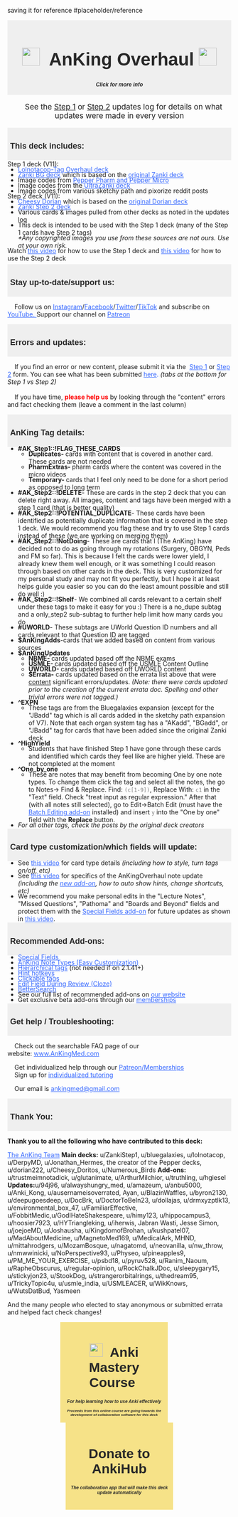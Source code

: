 saving it for reference #placeholder/reference

<!DOCTYPE html><html><head><style>
h1, h2, h3, ol, p, li, li1, li2, li3 p1, p2, p3, body, ul, s1, s2, s3, strong, em, span {
  line-height: 1; margin-top: 1px; margin-bottom: 1px; padding-top: 1px; padding-bottom: 1px; font-family: Arial;
}
    li { margin-bottom: -5px; margin-top: -5px; }
    ul { margin-bottom: -5px; margin-top: -5px; }
.collapsible {
  background:  85BEE6!important;
  color: #282828!important;
  cursor: pointer;
  padding: 6px!important;
  width: 100%;
  border: none;
  text-align: left;
  outline: none;
  font-size: 12px;
  box-shadow: none;
  text-shadow: none!important;
}
.collapsible2 {
  background: # F6E288;
  color: #282828!important;
  cursor: pointer;
  padding: 6px!important;
  width:48%;
  border: none;
  outline: none;
  font-size: 12px;
  box-shadow: none;
  text-shadow: none!important;
}



.active, .collapsible:hover {
  background-color: # F6E288!important;
  color: black;
}



.content {
  padding: 5px 10px!important;
  display: none;
  overflow: hidden;
  background-color: # F6E288!important;
  color: black;
  box-shadow: none;
  text-shadow: none!important;
}



.content2 {
  padding: 5px 10px;
  display: none;
  overflow: hidden;
  background-color: transparent;
  text-shadow: none!important;
}
.nightMode .content2, .night_mode .content2 { background-color:transparent; }
.textcolor { color:auto; }
.nightMode .textcolor, .night_mode .textcolor { color:auto!important; }
.nightMode .collapsible, .night_mode .collapsible, .nightMode .content, .night_mode .content {  box-shadow: 3px 6px 15px 1px rgba(0, 0, 0, 0.2), 3px 1px 20px 1px rgba(0, 0, 0, 0.19)!important; }
</style></head><body><button type="button" class="collapsible"><h1 class="p1" style="text-align: center; font-size:40px;color:auto;"><a href="https://www.ankingmed.com"><img src="_AnKingRound.png" style="height:40px;"></a><b>&nbsp; AnKing Overhaul&nbsp;</b><a href="https://www.ankingmed.com"><img src="_AnKingRound.png" style="height:40px;"></a></h1><h2 style="font-size:12px; font-style:italic; text-align:center;">Click for more info</h2></button>
<div class="content2">
<div class="textcolor"><p style="text-align: center; font-size:17px;">&nbsp; &nbsp; See the&nbsp;<a href="https://www.ankingmed.com/deck-updates-log">Step 1</a> or <a href="https://www.ankingmed.com/step-2-deck-updates-log">Step 2</a>&nbsp;updates log for details on what updates were made in every version</p></div>
<button type="button" class="collapsible"><h2 style="text-align: left;">This deck includes:</h2></button>
<div class="content">
Step 1 deck (V11):
<ul style="text-align: left;">
<li class="li1"><span class="s1"><span style="color: #3366ff;"><a href="https://www.reddit.com/r/medicalschoolanki/comments/91om17/lolnotacop_bugsdrugs_reorg_and_hierarchical_tag/" style="color: #3366ff;"><span class="s2">Lolnotacop-Tag Overhaul deck</span></a></span></span></li>
<li class="li1"><span class="s1"><span style="color: #3366ff;"><a href="https://www.reddit.com/r/medicalschoolanki/comments/8e7xyd/zanki_addon_fa2018_fa2018_errata_updates/" style="color: #3366ff;"><span class="s2">Zanki BG deck</span></a>&nbsp;</span>which is based on the&nbsp;<span style="color: #3366ff;"><a href="https://www.reddit.com/r/medicalschoolanki/comments/6cx6be/zanki_original/" style="color: #3366ff;"><span class="s2">original Zanki deck</span></a></span></span></li>
<li class="li1"><span class="s1"><span class="Apple-converted-space">Image codes from&nbsp;</span><span style="color: #3366ff;"><a href="https://www.reddit.com/r/medicalschoolanki/comments/77pll2/pepper_deck_compressed_version/" style="color: #3366ff;"><span class="s2">Pepper Pharm and Pepper Micro</span></a></span></span></li>
<li class="li1"><span class="s1">Image codes from the&nbsp;<span style="color: #3366ff;"><a href="https://www.reddit.com/r/medicalschoolanki/comments/cd3lwb/the_most_epic_anki_deck_of_all_time/" style="color: #3366ff;"><span class="s2">UltraZanki deck</span></a></span></span></li>
<li class="li1"><span class="s1">Image codes from various sketchy path and pixorize reddit posts</span></li>
</ul>
Step 2 deck (V11):
<ul style="text-align: left;">
<li class="li1"><span class="s1"><span style="color: #3366ff;"><a href="https://www.reddit.com/r/medicalschoolanki/comments/f93egx/cheesy_dorian_deduplicated_hierachical_tag/" style="color: #3366ff;"><span class="s2">Cheesy Dorian</span></a>&nbsp;</span>which is based on the&nbsp;<span style="color: #3366ff;"><a href="https://www.reddit.com/r/medicalschoolanki/comments/8g27fp/zanki_step_2/" style="color: #3366ff;"><span class="s2">original Dorian deck</span></a></span></span></li>
<li class="li1"><span class="s1"><span style="color: #3366ff;"><a href="https://www.reddit.com/r/medicalschoolanki/comments/8g27fp/zanki_step_2/" style="color: #3366ff;"><span class="s2">Zanki Step 2 deck</span></a></span></span></li>
<li class="li1"><span class="s1">Various cards & images pulled from other decks as noted in the updates log</span></li>
<li class="li1"><span class="s1">This deck is intended to be used with the Step 1 deck (many of the Step 1 cards have Step 2 tags)</span></li>
<div><span class="s1"><i>*Any copyrighted images you use from these sources are not ours. Use at your own risk.</i></span></div>
</ul>
<div>Watch <span class="s1"><span style="color: #3366ff;"><a href="https://youtu.be/2Y35WiKNbCU" style="color: #3366ff;"><span class="s2">this video</span></a></span></span> for how to use the Step 1 deck and <span class="s1"><span style="color: #3366ff;"><a href="https://youtu.be/m-AZKsmaaSQ" style="color: #3366ff;"><span class="s2">this video</span></a></span></span> for how to use the Step 2 deck</div>
</div><p style="font-size:5px;"></p><button type="button" class="collapsible"><h2 class="p3" style="text-align: left;">Stay up-to-date/support us:</h2></button>
<div class="content"><p>&nbsp; &nbsp; Follow us on <span style="color: #3366ff;"><a href="http://www.instagram.com/ankingmed" style="color: #3366ff;">Instagram</a></span>/<span style="color: #3366ff;"><a href="http://www.facebook.com/ankingmed" style="color: #3366ff;">Facebook</a></span>/<span style="color: #3366ff;"><a href="http://www.twitter.com/ankingmed" style="color: #3366ff;">Twitter</a></span>/<span style="color: #3366ff;"><a href="http://www.tikok.com/@ankingmed" style="color: #3366ff;">TikTok</a></span> and subscribe on <span style="color: #3366ff;"><a href="https://www.youtube.com/channel/UCLeZR5LtbJ8Klmeux_6TTJw?sub_confirmation=1" style="color: #3366ff;">YouTube. </a></span>Support our channel on <span style="color: #3366ff;"><a href="https://www.ankipalace.com/memberships" style="color: #3366ff;">Patreon</a></span></p></div><p style="font-size:5px;"></p><button type="button" class="collapsible"><h2 class="p1" style="text-align: left;">Errors and updates:</h2></button>
<div class="content"><p class="p3" style="text-align: left;">&nbsp; &nbsp; If you find an error or new content, please submit it via the &nbsp;<span style="color: #3366ff;"><a href="https://docs.google.com/forms/d/e/1FAIpQLScdUL5eh1spHkG8hKxfT61MDDt48yZ2ukkfnJL7tGrwIrUXJg/viewform?usp=sf_link" style="color: #3366ff;"><span class="s3">Step 1</span></a></span> or <span style="color: #3366ff;"><a href="https://docs.google.com/forms/d/e/1FAIpQLSd1FO8nTfzGnNT_0vKZ-1eQ3to4e3mcEx5QqcZWylavCqwD3A/viewform?usp=sf_link" style="color: #3366ff;"><span class="s3">Step 2</span></a></span>&nbsp;form. You can see what has been submitted&nbsp;<span style="color: #3366ff;"><a href="https://docs.google.com/spreadsheets/d/1k7hvn4rRaYLLjQgeCFaKd6ENRD9gkANswMi0pWsiaAM/edit?usp=sharing" style="color: #3366ff;"><span class="s3">here</span></a>.</span> <i>(tabs at the bottom for Step 1 vs Step 2)</i><br><br>&nbsp; &nbsp; If you have time, <span style="color:red; font-weight:bold;">please help us</span> by looking through the "content" errors and fact checking them (leave a comment in the last column)</p></div><p style="font-size:5px;"></p><button type="button" class="collapsible"><h2 class="p3" style="text-align: left;">AnKing Tag details:</h2></button>
<div class="content"><ul>
<li><b>#AK_Step1::!FLAG_THESE_CARDS</b>
<ul>
<li><strong>Duplicates-&nbsp;</strong>cards with content that is covered in another card. These cards are not needed</li>
<li><strong>PharmExtras-&nbsp;</strong>pharm cards where the content was covered in the micro videos </li>
<li><strong>Temporary-&nbsp;</strong>cards that I feel only need to be done for a short period as opposed to long term </li></ul>
</li>
<li><b>#AK_Step2::!DELETE</b>- These are cards in the step 2 deck that you can delete right away. All images, content and tags have been merged with a step 1 card (that is better quality)</li>
<li><b>#AK_Step2::!POTENTIAL_DUPLICATE</b>- These cards have been identified as potentially duplicate information that is covered in the step 1 deck. We would recommend you flag these and try to use Step 1 cards instead of these (we are working on merging them)</li>
<li><b>#AK_Step2::!NotDoing</b>- These are cards that I (The AnKing) have decided not to do as going through my rotations (Surgery, OBGYN, Peds and FM so far). This is because I felt the cards were lower yield, I already knew them well enough, or it was something I could reason through based on other cards in the deck. This is very customized for my personal study and may not fit you perfectly, but I hope it at least helps guide you easier so you can do the least amount possible and still do well :)</li>
<li><b>#AK_Step2::!Shelf</b>- We combined all cards relevant to a certain shelf under these tags to make it easy for you :) There is a no_dupe subtag and a only_step2 sub-subtag to further help limit how many cards you do</li>
<li><b>#UWORLD</b>- These subtags are UWorld Question ID numbers and all cards relevant to that Question ID are tagged</li>
<li><b>$AnKingAdds</b>-cards that we added based on content from various sources</li>
<li><b>$AnKingUpdates</b>
<ul>
<li><strong>NBME-&nbsp;</strong>cards updated based off the NBME exams</li>
<li><strong>USMLE-&nbsp;</strong>cards updated based off the USMLE Content Outline</li>
<li><strong>UWORLD-&nbsp;</strong>cards updated based off UWORLD content</li>
<li><strong>$Errata-</strong> cards updated based on the errata list above that were <span style="text-decoration: underline;">content</span> significant errors/updates. <i>(Note: there were cards updated prior to the creation of the current errata doc. Spelling and other trivial errors were not tagged.)</i></li></ul>
</li>
<li><b>^EXPN</b>
<ul>
<li>These tags are from the Bluegalaxies expansion (except for the "JBadd" tag which is all cards added in the sketchy path expansion of V7).  Note that each organ system tag has a "AKadd", "BGadd", or "JBadd" tag for cards that have been added since the original Zanki deck</li>
</ul>
</li>
<li><b>^HighYield</b>
<ul>
<li>Students that have finished Step 1 have gone through these cards and identified which cards they feel like are higher yield. These are not completed at the moment</li>
</ul>
</li>
<li><b>^One_by_one</b>
    <ul>
    <li>These are notes that may benefit from becoming One by one note types. To change them click the tag and select all the notes, the go to Notes-> Find & Replace. Find: <code style="color:grey;">(c[1-9])</code>, Replace With: <code style="color:grey;">c1</code> in the "Text" field. Check "treat input as regular expression." After that (with all notes still selected), go to Edit->Batch Edit (must have the <a href="https://ankiweb.net/shared/info/291119185" style="color: #3366ff;">Batch Editing add-on</a> installed) and insert <code style="color:grey;">y</code> into the "One by one" field with the <b>Replace</b> button.</li>
    </ul>
    </li>
<li><i>For all other tags, check the posts by the original deck creators</i></li>
  </ul></div><p style="font-size:5px;"></p><button type="button" class="collapsible"><h2 class="p3" style="text-align: left;">Card type customization/which fields will update:</h2></button>
<div class="content"><ul class="ul1" style="text-align: left;">
<li class="li3"><span class="s4"></span>See&nbsp;<span style="color: #3366ff;"><a href="https://youtu.be/tuVV2RF9B2c" style="color: #3366ff;"><span class="s3">this video</span></a></span>&nbsp;for card type details <i>(including how to style, turn tags on/off, etc)</i></li>
<li class="li3"><span class="s4"></span>See&nbsp;<span style="color: #3366ff;"><a href="https://youtu.be/NYUhNMyAZNs" style="color: #3366ff;"><span class="s3">this video</span></a></span>&nbsp;for specifics of the AnKingOverhaul note update <i>(including the <a href="https://ankiweb.net/shared/info/952691989" style="color: #3366ff;"><span class="s3">new add-on</span></a>, how to auto show hints, change shortcuts, etc)</i></li>
<li class="li3"><span class="s4"></span>We recommend you make personal edits in the "Lecture Notes", "Missed Questions", "Pathoma" and "Boards and Beyond" fields and protect them with the <span style="color: #3366ff;"><a href="https://ankiweb.net/shared/info/1102281552" style="color: #3366ff;">Special Fields add-on</a></span> for future updates as shown in <span style="color: #3366ff;"><a href="https://youtu.be/TTHpODHBk3U" style="color: #3366ff;">this video</a></span>.&nbsp;</li>
  </ul></div><p style="font-size:5px;"></p><button type="button" class="collapsible"><h2 class="p3" style="text-align: left;">Recommended Add-ons:</h2></button>
<div class="content"><ul style="text-align: left;">
<li class="p3"><span style="color: #3366ff;"><a href="https://ankiweb.net/shared/info/1102281552" style="color: #3366ff;">Special Fields</a></span></li>
<li class="p3"><span style="color: #3366ff;"><a href="https://ankiweb.net/shared/info/952691989" style="color: #3366ff;">AnKing Note Types (Easy Customization)</a></span></li>
<li class="p3"><span style="color: #3366ff;"><a href="https://ankiweb.net/shared/info/594329229" style="color: #3366ff;">Hierarchical tags</a></span>&nbsp;(not needed if on 2.1.41+)</li>
<li class="p3"><span style="color: #3366ff;"><a href="https://ankiweb.net/shared/info/1844908621" style="color: #3366ff;">Hint hotkeys</a></span></li>
<li class="p3"><span style="color: #3366ff;"><a href="https://ankiweb.net/shared/info/380714095" style="color: #3366ff;"><span class="s3">Clickable tags</span></a></span></li>
<li class="p3"><span style="color: #3366ff;"><a href="https://ankiweb.net/shared/info/385888438" style="color: #3366ff;"><span class="s3">Edit Field During Review (Cloze)</span></a></span></li>
<li class="p3"><span style="color: #3366ff;"><a href="https://ankiweb.net/shared/info/1052724801" style="color: #3366ff;"><span class="s3">BetterSearch</span></a></span></li>
<li class="p3"><span class="s3">See our full list of recommended add-ons on <span style="color: #3366ff;"><a href="http://www.ankingmed.com/best-add-ons" style="color: #3366ff;">our website</a></span></span></li>
<li class="p3"><span class="s3">Get exclusive beta add-ons through our <span style="color: #3366ff;"><a href="https://www.ankipalace.com/membership-addons" style="color: #3366ff;">memberships</a></span></span></li>
  </ul></div><p style="font-size:5px;"></p><button type="button" class="collapsible"><h2 class="p3" style="text-align: left;">Get help / Troubleshooting:</h2></button>
<div class="content"><p class="p3" style="text-align: left;">&nbsp; &nbsp; Check out the searchable FAQ page of our website:&nbsp;<span class="s3" style="color: #3366ff;"><a href="http://www.AnKingMed.com" style="color: #3366ff;">www.AnKingMed.com</a></span><div>&nbsp; &nbsp; Get individualized help through our&nbsp;<span class="s3" style="color: #3366ff;"><a href="http://www.ankipalace.com/memberships" style="color: #3366ff;">Patreon/Memberships</a></span></div><div>&nbsp; &nbsp; Sign up for <span style="color: #3366ff;"><a href="https://www.ankipalace.com/tutoring" style="color: #3366ff;">individualized tutoring</a></span></p></div><div>&nbsp; &nbsp; Our email is <span style="color: #3366ff;"><a href="mailto:ankingmed@gmail.com" style="color: #3366ff;">ankingmed@gmail.com</a></span></div></p><p style="font-size:5px;"></div></p><button type="button" class="collapsible"><h2 class="p3" style="text-align: left;">Thank You:</h2></button>
<div class="content"><p class="p3" style="text-align: left;"><b>Thank you to all the following who have contributed to this deck:</b>



<span class="s3" style="color: #3366ff;"><a href="https://www.ankingmed.com/get-to-know-us" style="color: #3366ff;">The AnKing Team</a></span>
<b>Main decks:</b> u/ZankiStep1, u/bluegalaxies, u/lolnotacop, u/DerpyMD, u/Jonathan_Hermes, the creator of the Pepper decks, u/dorian222, u/Cheesy_Doritos, u/Numerous_Birds
<b>Add-ons:</b> u/trustmeimnotadick, u/glutanimate, u/ArthurMilchior, u/truthling, u/hgiesel
<b>Updates:</b>u/94j96, u/alwayshungry_med, u/amazeum, u/anbu5000, u/Anki_Kong, u/ausernameisoverrated, Ayan, u/BlazinWaffles, u/byron2130, u/deepugoesdeep, u/DocBrk, u/DoctorToBeIn23, u/dollajas, u/drmxyzptlk13, u/environmental_box_47, u/FamiliarEffective, u/FobbitMedic,u/GodIHateShakespeare, u/himy123, u/hippocampus3, u/hoosier7923, u/HYTriangleking, u/iherwis, Jabran Wasti, Jesse Simon, u/joejoeMD, u/Joshausha, u/KingdomofBrohan, u/kushpatel07, u/MadAboutMedicine, u/MagnetoMed169, u/MedicalArk, MHND, u/mittahrodgers, u/MozamBosque, u/nagatomd, u/neovanilla, u/nw_throw, u/nmwwinicki, u/NoPerspective93, u/Physeo, u/pineapples9, u/PM_ME_YOUR_EXERCISE, u/psbd18, u/pyruv528, u/Ranim_Naoum, u/RapheObscurus, u/regular-opinion, u/RockChalkJDoc, u/sleepygary15, u/stickyjon23, u/StookDog, u/strangerorbitalrings, u/thedream95, u/TrickyTopic4u, u/usmle_india, u/USMLEACER, u/WikKnows, u/WutsDatBud, Yasmeen



And the many people who elected to stay anonymous or submitted errata and helped fact check changes! </div></div>
<div style="text-align: center!important;"><a href="https://courses.ankipalace.com/?utm_source=overhaul_deck&utm_medium=anki_deck&utm_campaign=mastery_course"><button type="button" class="collapsible2" style="background: #F6E288!important;"><h1 class="p1" style="text-align: center; font-size:30px;color:auto;"><img src="_AnkiPalace.png" style="height:30px;"><b>&nbsp; Anki Mastery Course&nbsp;</b></h1><h2 style="font-size:10px; font-style:italic; text-align:center;">For help learning how to use Anki effectively</h2><h2 style="font-size:8px; font-style:italic; text-align:center;">Proceeds from this online course are going towards the development of collaboration software for this deck</h2></button></a>&nbsp;&nbsp;&nbsp;&nbsp;&nbsp;&nbsp;<a href="https://courses.ankipalace.com/ankihub?utm_source=overhaul_deck&utm_medium=anki_deck&utm_campaign=ankihub_donation"><button type="button" class="collapsible2" style="background: #F6E288!important; padding-top: 11px!important;"><h1 class="p1" style="text-align: center; font-size:30px;color:auto;"><b>Donate to AnkiHub</b></h1><h2 style="font-size:10px; font-style:italic; text-align:center;">The collaboration app that will make this deck update automatically</h2><h2 style="font-size:8px; font-style:italic; text-align:center;">&nbsp;</h2></button></a></div>



<script>
var coll = document.getElementsByClassName("collapsible");
var i;



for (i = 0; i < coll.length; i++) {
  coll[i].addEventListener("click", function() {
    this.classList.toggle("active");
    var content = this.nextElementSibling;
    if (content.style.display === "block") {
      content.style.display = "none";
    } else {
      content.style.display = "block";
    }
  });
}

